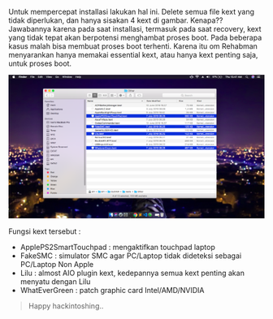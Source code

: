 Untuk mempercepat installasi lakukan hal ini. Delete semua file kext yang tidak diperlukan, dan hanya sisakan 4 kext di gambar. Kenapa?? Jawabannya karena pada saat installasi, termasuk pada saat recovery, kext yang tidak tepat akan berpotensi menghambat proses boot. Pada beberapa kasus malah bisa membuat proses boot terhenti. Karena itu om Rehabman menyarankan hanya memakai essential kext, atau hanya kext penting saja, untuk proses boot.

<img src="https://raw.githubusercontent.com/ipang-dwi/efi-high-sierra/master/ss/es.png"/>

Fungsi kext tersebut :
- ApplePS2SmartTouchpad : mengaktifkan touchpad laptop
- FakeSMC : simulator SMC agar PC/Laptop tidak dideteksi sebagai PC/Laptop Non Apple
- Lilu : almost AIO plugin kext, kedepannya semua kext penting akan menyatu dengan Lilu
- WhatEverGreen : patch graphic card Intel/AMD/NVIDIA

> Happy hackintoshing..